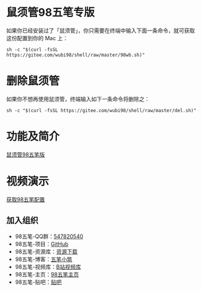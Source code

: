 # 鼠须管98五笔专版

如果你已经安装过了「鼠须管」，你只需要在终端中输入下面一条命令，就可获取这份配置到你的 Mac 上：


``````
sh -c "$(curl -fsSL https://gitee.com/wubi98/shell/raw/master/98wb.sh)"
``````

# 删除鼠须管

如果你不想再使用鼠须管，终端输入如下一条命令将删除之：

``````
sh -c "$(curl -fsSL https://gitee.com/wubi98/shell/raw/master/del.sh)"
``````

# 功能及简介

[鼠须管98五笔版](https://wubi98.gitee.io/input%20method/2019/12/03/032.squirrel.html)


# 视频演示

[获取98五笔配置](https://www.bilibili.com/video/av81856489)


## 加入组织

<div class="content">
<ul>
<li>98五笔-QQ群：<a href="//shang.qq.com/wpa/qunwpa?idkey=26ae7c9099c6f37a78e0501329e179da09820470312195252a6927c565fcb995">547820540</a></li>
<li>98五笔-项目：<a href="https://github.com/yanhuacuo/98wubi-tables">GitHub</a></li>
<li>98五笔-资源库：<a href="https://wb98.gitee.io/">资源下载</a></li>
<li>98五笔-博客：<a href="https://wubi98.gitee.io/">五笔小筑</a></li>
<li>98五笔-视频库：<a href="https://space.bilibili.com/13979976">B站视频库</a></li>
<li>98五笔-主页：<a href="http://www.98wubi.com/">98五笔主页</a></li>
<li>98五笔-贴吧：<a href="http://tieba.baidu.com/f?kw=98%E4%BA%94%E7%AC%94&ie=utf-8&tab=main">贴吧</a></li>
</ul>
</div>
